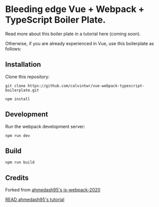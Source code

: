 # Bleeding edge Vue + Webpack + TypeScript Boiler Plate.

Read more about this boiler plate in a tutorial here (coming soon).

Otherwise, if you are already experienced in Vue, use this boilerplate as follows:

## Installation

Clone this repository:

```
git clone https://github.com/calvintwr/vue-webpack-typescript-boilerplate.git

npm install
```

## Development

Run the webpack development server:
```
npm run dev
```

## Build
```
npm run build
```

## Credits
Forked from [ahmedash95's js-webpack-2020](https://github.com/ahmedash95/js-webpack-2020)

[READ ahmedash95's tutorial](https://dev.to/ahmedash95/webpack-vue-tailwind-typescript-for-2020-l9d)
